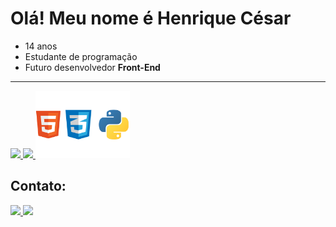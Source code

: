 <h1>Olá! Meu nome é Henrique César</h1>

<ul>
  <li> 14 anos</li>
  <li> Estudante de programação</li>
  <li> Futuro desenvolvedor <b>Front-End</b></li>
</ul>


<hr>

  <a href="https://github.com/henriquecesar139">
  <img height="180rem" src="https://github-readme-stats.vercel.app/api?username=henriquecesar139&show_icons=true&theme=dark&include_all_commits=true&count_private=true">
  <img height="180rem" src="https://github-readme-stats.vercel.app/api/top-langs/?username=henriquecesar139&layout=compact&langs_count=7&theme=dark">
</a>

<img src="ling.png" width="30%">

  
  <h2>Contato: </h2>
  
<a href = "mailto:henriquecesar1395@gmail.com">
<img src="https://img.shields.io/badge/-Gmail-%23333?style=for-the-badge&logo=gmail&logoColor=white" width = "25%">
</a>
  
<a href = "https://twitter.com/MRCATFAT">
<img src="https://img.shields.io/twitter/url?label=Twitter&style=social&url=https%3A%2F%2Ftwitter.com%2FMRCATFAT" width = "25%">  
 </a>
